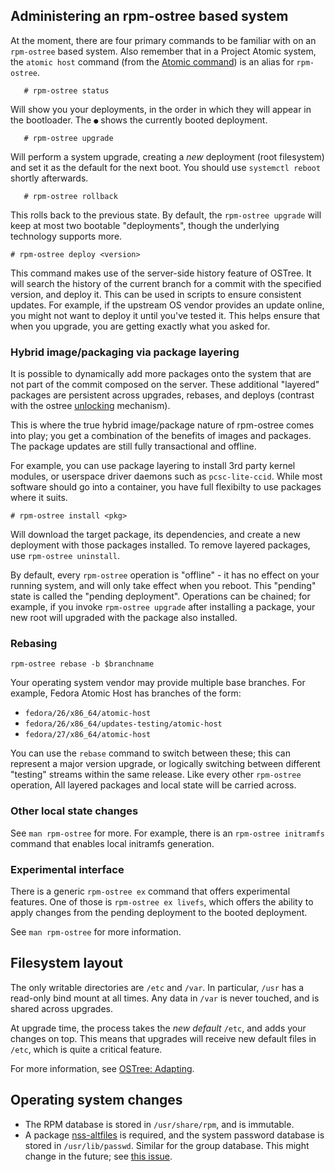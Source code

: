 ## Administering an rpm-ostree based system

At the moment, there are four primary commands to be familiar with on
an `rpm-ostree` based system.  Also remember that in a Project Atomic
system, the `atomic host` command (from the
[Atomic command](https://github.com/projectatomic/atomic/)) is an
alias for `rpm-ostree`.

```
   # rpm-ostree status
```

Will show you your deployments, in the order in which they will appear
in the bootloader.  The `●` shows the currently booted deployment.

```
   # rpm-ostree upgrade
```

Will perform a system upgrade, creating a *new* deployment (root filesystem) and
set it as the default for the next boot.  You should use `systemctl reboot`
shortly afterwards.

```
   # rpm-ostree rollback
```

This rolls back to the previous state.  By default, the `rpm-ostree upgrade` will
keep at most two bootable "deployments", though the underlying technology
supports more.


```
# rpm-ostree deploy <version>
```

This command makes use of the server-side history feature of OSTree.
It will search the history of the current branch for a commit with the
specified version, and deploy it.  This can be used in scripts to
ensure consistent updates.  For example, if the upstream OS vendor
provides an update online, you might not want to deploy it until
you've tested it.  This helps ensure that when you upgrade, you are
getting exactly what you asked for.

### Hybrid image/packaging via package layering

It is possible to dynamically add more packages onto the system that are not
part of the commit composed on the server. These additional "layered" packages
are persistent across upgrades, rebases, and deploys (contrast with the
ostree [unlocking](https://github.com/ostreedev/ostree/blob/master/man/ostree-admin-unlock.xml) mechanism).

This is where the true hybrid image/package nature of rpm-ostree comes into
play; you get a combination of the benefits of images and packages.  The
package updates are still fully transactional and offline.

For example, you can use package layering to install 3rd party
kernel modules, or userspace driver daemons such as `pcsc-lite-ccid`.
While most software should go into a container, you have full flexibilty
to use packages where it suits.

```
# rpm-ostree install <pkg>
```

Will download the target package, its dependencies, and create a new deployment
with those packages installed.  To remove layered packages, use `rpm-ostree
uninstall`.

By default, every `rpm-ostree` operation is "offline" - it has no effect
on your running system, and will only take effect when you reboot.  This "pending" state is
called the "pending deployment".  Operations can be chained; for example,
if you invoke `rpm-ostree upgrade` after installing a package, your new root
will upgraded with the package also installed.

### Rebasing

```
rpm-ostree rebase -b $branchname
```

Your operating system vendor may provide multiple base branches.  For example,
Fedora Atomic Host has branches of the form:

 - `fedora/26/x86_64/atomic-host`
 - `fedora/26/x86_64/updates-testing/atomic-host`
 - `fedora/27/x86_64/atomic-host`

You can use the `rebase` command to switch between these; this can represent a
major version upgrade, or logically switching between different "testing"
streams within the same release. Like every other `rpm-ostree` operation, All
layered packages and local state will be carried across.

### Other local state changes

See `man rpm-ostree` for more.  For example, there is an `rpm-ostree initramfs`
command that enables local initramfs generation.

### Experimental interface

There is a generic `rpm-ostree ex` command that offers experimental features.
One of those is `rpm-ostree ex livefs`, which offers the ability to apply
changes from the pending deployment to the booted deployment.

See `man rpm-ostree` for more information.

## Filesystem layout

The only writable directories are `/etc` and `/var`.  In particular,
`/usr` has a read-only bind mount at all times.  Any data in `/var` is
never touched, and is shared across upgrades. 

At upgrade time, the process takes the *new default* `/etc`, and adds
your changes on top.  This means that upgrades will receive new
default files in `/etc`, which is quite a critical feature.

For more information, see
[OSTree: Adapting](https://ostree.readthedocs.io/en/latest/manual/adapting-existing/).

## Operating system changes

 * The RPM database is stored in `/usr/share/rpm`, and is immutable.
 * A package [nss-altfiles](https://github.com/aperezdc/nss-altfiles)
   is required, and the system password database is stored in
   `/usr/lib/passwd`.  Similar for the group database.  This might
   change in the future; see
   [this issue](https://github.com/projectatomic/rpm-ostree/issues/49).
